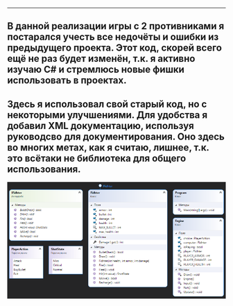 -------------------------------------------------------------------------------
  В данной реализации игры с 2 противниками я постарался учесть все недочёты и 
ошибки из предыдущего проекта.
Этот код, скорей всего ещё не раз будет изменён, т.к. я активно изучаю C# и 
стремлюсь новые фишки использовать в проектах.
-------------------------------------------------------------------------------
  Здесь я использовал свой старый код, но с некоторыми улучшениями. Для
удобства я добавил XML документацию, используя руководсво для 
документирования. Оно здесь во многих метах, как я считаю, лишнее, т.к.
это всётаки не библиотека для общего использования.
-------------------------------------------------------------------------------
![alt text](Diagram.png "Диаграмма классов")
